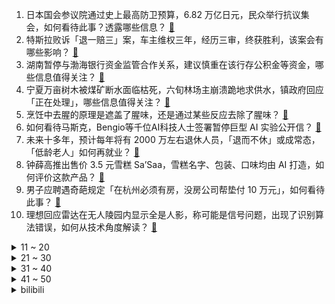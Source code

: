 1. 日本国会参议院通过史上最高防卫预算，6.82 万亿日元，民众举行抗议集会，如何看待此事？透露哪些信息？ [:link:](https://www.zhihu.com/question/592426289)
2. 特斯拉败诉「退一赔三」案，车主维权三年，经历三审，终获胜利，该案会有哪些影响？ [:link:](https://www.zhihu.com/question/592637843)
3. 湖南暂停与渤海银行资金监管合作关系，建议慎重在该行存公积金等资金，哪些信息值得关注？ [:link:](https://www.zhihu.com/question/592531005)
4. 宁夏万亩树木被煤矿断水面临枯死，六旬林场主崩溃跪地求供水，镇政府回应「正在处理」，哪些信息值得关注？ [:link:](https://www.zhihu.com/question/592518874)
5. 烹饪中去腥的原理是遮盖了腥味，还是通过某些反应去除了腥味？ [:link:](https://www.zhihu.com/question/346550360)
6. 如何看待马斯克，Bengio等千位AI科技人士签署暂停巨型 AI 实验公开信？ [:link:](https://www.zhihu.com/question/592530770)
7. 未来十多年，预计每年将有 2000 万左右退休人员，「退而不休」或成常态，「低龄老人」如何再就业？ [:link:](https://www.zhihu.com/question/592519000)
8. 钟薛高推出售价 3.5 元雪糕 Sa’Saa，雪糕名字、包装、口味均由 AI 打造，如何评价这款产品？ [:link:](https://www.zhihu.com/question/592539365)
9. 男子应聘遇奇葩规定「在杭州必须有房，没房公司帮垫付 10 万元」，如何看待此事？ [:link:](https://www.zhihu.com/question/592513345)
10. 理想回应雷达在无人陵园内显示全是人影，称可能是信号问题，出现了识别算法错误，如何从技术角度解读？ [:link:](https://www.zhihu.com/question/592513100)
<details>
<summary>11 ~ 20</summary>

11. 外国政要和跨国公司高管正密集访华，为何掀「访华潮」？释放了哪些信号？ [:link:](https://www.zhihu.com/question/592500300)
12. 孟子曰：不孝有三，无后为大。那么「有三」是指的哪「三不孝」？ [:link:](https://www.zhihu.com/question/591182772)
13. 比亚迪 2022 年净利超 166 亿元，同比增近 446%，超过过去五年净利总和，如何看待这一业绩？ [:link:](https://www.zhihu.com/question/592591483)
14. 自古没有得荆州而取得天下的，能不能说明诸葛亮的隆中对其实是错误的战略设计？ [:link:](https://www.zhihu.com/question/592106757)
15. 欧盟称美国取代俄罗斯成为欧盟最大原油供应国，俄方称俄对印度石油供应激增 22 倍，如何解读？有何影响？ [:link:](https://www.zhihu.com/question/592637854)
16. 女子晒吃水果视频被骂「这么能吃谁敢要你」，怎样理解看客心理？为何在网络中会存在谣言困境？该如何解决？ [:link:](https://www.zhihu.com/question/592373769)
17. 创业公司感叹养不起程序员, 他们的工资是有泡沫吗? [:link:](https://www.zhihu.com/question/586120986)
18. 部分顺风车以「顺路搭客」为名「全职」接单盈利，如何看待「职业化」的顺风车？存在哪些风险？ [:link:](https://www.zhihu.com/question/592561141)
19. 怎样改变性格内向? [:link:](https://www.zhihu.com/question/581368951)
20. 美国一载有 1400 吨有毒化学品驳船在俄亥俄河下沉，事故将产生哪些影响？ [:link:](https://www.zhihu.com/question/592580787)
</details>
<details>
<summary>21 ~ 30</summary>

21. 《狂飙》中高启强建幼儿园和敬老院，把握住全市公务员的软肋，从小到老，为啥剧里没体现这招的用处？ [:link:](https://www.zhihu.com/question/591586342)
22. 失去了应届生的身份真的很难找工作吗？ [:link:](https://www.zhihu.com/question/556648354)
23. 《王者荣耀》哪些英雄能够在大劣势下凭一己之力逆天改命？ [:link:](https://www.zhihu.com/question/592551407)
24. 报道称西方国家多种坦克抵达乌克兰，包括英国「挑战者」号和德国「豹」-2，有何影响？当地局势有何新变化？ [:link:](https://www.zhihu.com/question/592330778)
25. 焦作、惠州、深圳四所民办学校停办，背后原因有哪些？民办学校倒闭潮要来了吗？将带来哪些影响？ [:link:](https://www.zhihu.com/question/592599781)
26. 河北沧州一废弃冷库在拆除过程中发生火灾，11 人死亡，后续调查进展如何？还有哪些信息值得关注？ [:link:](https://www.zhihu.com/question/592382772)
27. 上海徐汇中学浴室偷拍事件知情学生发声，称「网传不实，没有戴假发，也没有进浴室」，如何看待此事？ [:link:](https://www.zhihu.com/question/592318389)
28. 为什么说大模型训练很难？ [:link:](https://www.zhihu.com/question/498271491)
29. 养猫需要带它出去玩吗？如果需要，频率大概是多久一次？需要牵引绳吗？ [:link:](https://www.zhihu.com/question/578270241)
30. 如何评价索尼在2023年3月29日发布的vlog全画幅相机ZV-E1？ [:link:](https://www.zhihu.com/question/592664177)
</details>
<details>
<summary>31 ~ 40</summary>

31. 职场人如何进行身材管理？ [:link:](https://www.zhihu.com/question/586529116)
32. 男朋友对护肤并不是很在意，有什么性价比高的面霜适合作为情人间的小礼物？ [:link:](https://www.zhihu.com/question/589759336)
33. 《红楼梦》中赵姨娘得的丧葬费比袭人少20两银子，真的是她没有袭人的脸吗？ [:link:](https://www.zhihu.com/question/592273719)
34. 有什么自己领悟到的道理？ [:link:](https://www.zhihu.com/question/588872051)
35. Faker 采访称「希望今后有更多 30 多岁还能继续打职业的选手」，你觉得这能实现吗？ [:link:](https://www.zhihu.com/question/592373013)
36. 3 月 29 日科创 50 指数午后冲高涨超 2%，CPO 概念股全天强势领涨，如何看待今日行情？ [:link:](https://www.zhihu.com/question/592530888)
37. 户外游玩时，哪些瞬间让你觉得「虽然工作很苦，但人间值得」？ [:link:](https://www.zhihu.com/question/586924628)
38. 为什么cpu的顶盖不做的薄一点？ [:link:](https://www.zhihu.com/question/592459985)
39. 西安一男子坠楼砸中 5 岁男孩，2 人死亡，事故后续将如何处理？涉及哪些法律问题? [:link:](https://www.zhihu.com/question/592673281)
40. 中国神华透露，涉万亩林场水源纠纷煤矿属兄弟公司， 国家能源集团正核实情况，具体情况如何？ [:link:](https://www.zhihu.com/question/592554218)
</details>
<details>
<summary>41 ~ 50</summary>

41. 科学和艺术，哪个会成为AI最后攻破的堡垒？ [:link:](https://www.zhihu.com/question/592093880)
42. 有哪些有用的工作技巧？ [:link:](https://www.zhihu.com/question/21940568)
43. 《他是谁》第 20 集拍得怎么样？有哪些值得关注的剧情点？ [:link:](https://www.zhihu.com/question/592600933)
44. 国台办回应统一后台湾有何好处，有哪些信息值得关注？ [:link:](https://www.zhihu.com/question/592525621)
45. 假如你是《狂飙》中的王力，赵立冬要让你当副局长，高启强想拿钱让你离开京海，你应该如何破这个局？ [:link:](https://www.zhihu.com/question/591573488)
46. 为什么晚上骑自行车时会感觉比白天更快？这是正常现象还是自己的错觉？ [:link:](https://www.zhihu.com/question/589859833)
47. 注重安全性和经济性，有哪些家用燃油车值得推荐？ [:link:](https://www.zhihu.com/question/592304884)
48. 小白怎么快速看懂上市公司财报？ [:link:](https://www.zhihu.com/question/592523844)
49. 一个很穷的亲戚得了癌症，跟我借钱，借还是不借？ [:link:](https://www.zhihu.com/question/592123413)
50. 二战会比一战考研占优吗？ [:link:](https://www.zhihu.com/question/583100244)
</details><details>
<summary>bilibili</summary>

1. 【何同学】我们做了一台中文打字机... [:link:](//www.bilibili.com/video/BV1Sk4y1471G)
2. 【IGN】《塞尔达传说 王国之泪》实机演示 [:link:](//www.bilibili.com/video/BV1oT411z7Hp)
3. 当北方人第一次走进广东村里的早茶店时... [:link:](//www.bilibili.com/video/BV1PN411T7Pt)
4. 街头邀请陌生人撕标签 [:link:](//www.bilibili.com/video/BV1Bh411V7KU)
5. 当校园出现“跳房子”，接下来的一幕幕令人感慨 [:link:](//www.bilibili.com/video/BV1Tc411j7eG)
6. 我是新手，该买什么相机？从2k到4w，年度相机大盘点！ [:link:](//www.bilibili.com/video/BV1tg4y1371e)
7. 全村突然停电，学校食堂中午也不能做饭了，看见孩子们一个个喊着肚子饿，准备带他们去村口觅食咯.. [:link:](//www.bilibili.com/video/BV1U24y177UD)
8. 做人没必要太正常 [:link:](//www.bilibili.com/video/BV1AX4y1o7Qj)
9. 走100米就给500块！这些被百米路困住的人，把我看哭了 ...... [:link:](//www.bilibili.com/video/BV14L411X7ys)
10. 《明日方舟》2023「音律联觉-愚夜密函」先导预告 [:link:](//www.bilibili.com/video/BV1CV4y1D77S)
<details>
<summary>11 ~ 20</summary>

11. 【精卫】完整版丨老子只是太想要份爱这有什么错啊？ [:link:](//www.bilibili.com/video/BV1Fc411j7yJ)
12. 传说中能干掉一整锅米饭的嫩滑鲜虾豆腐煲。 [:link:](//www.bilibili.com/video/BV1FT41167W4)
13. 【首次尝试"MV"编舞】 这波属实是起飞了 [:link:](//www.bilibili.com/video/BV1zk4y147sT)
14. 辞职创业，顿顿菜叶 [:link:](//www.bilibili.com/video/BV16s4y1J7Up)
15. 当你跨越4000公里去找女朋友...... [:link:](//www.bilibili.com/video/BV1dN411K7Pm)
16. 铁直男和女同事挑战互相点菜，168元必胜客自助究竟值不值？【怎么这么值ep59-必胜客】 [:link:](//www.bilibili.com/video/BV1wL411S7Tp)
17. 胡桃声线这样用？？看我迫害配音演员陶典！！ [:link:](//www.bilibili.com/video/BV1Bv4y1G7KB)
18. 花钱找某宝外包做视频能上B站热门吗？ [:link:](//www.bilibili.com/video/BV1Nk4y1i7Df)
19. 你画你的我猜我的（3） [:link:](//www.bilibili.com/video/BV1Zk4y147qs)
20. 用百斤牛骨架熬汤，乔老爷出摊，请大家吃牛肉面 [:link:](//www.bilibili.com/video/BV1PV4y197G6)
</details>
<details>
<summary>21 ~ 30</summary>

21. 这次，你的硬币可以兑换成真的了！ [:link:](//www.bilibili.com/video/BV1EM4y1z7LZ)
22. 不要再问我！中国好还是意大利好，萝卜青菜各有所爱 [:link:](//www.bilibili.com/video/BV1p84y1g7mB)
23. 破防！不要跟女友玩这些刺激游戏…因为她根本玩不起！ [:link:](//www.bilibili.com/video/BV1Ms4y1J7eT)
24. 祖 传 技 能 [:link:](//www.bilibili.com/video/BV1zv4y1G7JH)
25. 【淮秀帮】假如《狂飙》玩狼人杀（二）！ [:link:](//www.bilibili.com/video/BV1d84y1u7gB)
26. 在成都夜市消费一个晚上，看看有多少缺斤少两的商贩，缺的如果要回来可以省多少钱？ [:link:](//www.bilibili.com/video/BV1Jm4y1z7gX)
27. 哪个才是动物的真实叫声？！ [:link:](//www.bilibili.com/video/BV1184y1u7ud)
28. 这回证实了啊我嘴真不硬！ [:link:](//www.bilibili.com/video/BV1jL411X7jh)
29. IVE回归先行曲Kitsch MV公开 [:link:](//www.bilibili.com/video/BV1pk4y147wQ)
30. 你写的不是公式，是他们所奉献的一生！（数学物理史年表） [:link:](//www.bilibili.com/video/BV1tM411g7fg)
</details>
<details>
<summary>31 ~ 40</summary>

31. 全网首试，8辆车同步外放搞一场3D环绕音乐会！ [:link:](//www.bilibili.com/video/BV1UM4y1m7L9)
32. 没有艺人能从这次的微博之夜中生还！情商再高也不行！ [:link:](//www.bilibili.com/video/BV1GX4y1R7Qn)
33. 狗是谁？（3） [:link:](//www.bilibili.com/video/BV1vN411K7e9)
34. 孩子...你的理解太超前了！ [:link:](//www.bilibili.com/video/BV1hg4y137di)
35. 这师资力量确实不一般 [:link:](//www.bilibili.com/video/BV1Am4y1r7aH)
36. 大家想听的《我会等》完整版来啦 [:link:](//www.bilibili.com/video/BV16o4y1p7hy)
37. 我帮59岁的婆婆完成19岁的少女梦 [:link:](//www.bilibili.com/video/BV1Jg4y137uT)
38. 女 大 学 生 求 偶 日 常 [:link:](//www.bilibili.com/video/BV1KL411S7g2)
39. 俄土战争的关键！竟是来自孔明的计谋？《叶卡捷琳娜》S2P7 [:link:](//www.bilibili.com/video/BV1VL411S7i9)
40. “已经和朋友绝交了，他肋骨断了三根，我腿折了两条！” [:link:](//www.bilibili.com/video/BV1PM411M7f6)
</details>
<details>
<summary>41 ~ 50</summary>

41. 【罗翔】包办婚姻，我是穿越了吗？ [:link:](//www.bilibili.com/video/BV1CY4y1D7os)
42. 【基德】最可行的地球毁灭方案，总用时1秒 [:link:](//www.bilibili.com/video/BV1Dm4y167ty)
43. 西游记里根本没有小白饼，难道我们都被骗了？ [:link:](//www.bilibili.com/video/BV18X4y1o7AN)
44. 我爱我的椅子 [:link:](//www.bilibili.com/video/BV1ss4y1J7be)
45. 二次元的孤独 [:link:](//www.bilibili.com/video/BV1zg4y1W7WQ)
46. 【盐焗海鲜】走到哪吃到哪，漠叔全靠渔民支持 [:link:](//www.bilibili.com/video/BV1gc411L77J)
47. 粉丝不会化妆 明星化妆师在线改妆 [:link:](//www.bilibili.com/video/BV1Ek4y147yK)
48. 根据随手拍的照片，竟然可以锁定拍摄的国家…..地理人的基本素养！！ [:link:](//www.bilibili.com/video/BV1JL411X7mq)
49. 采访路上被美女邀请看电影！！！ [:link:](//www.bilibili.com/video/BV19N411K7wJ)
50. 超赞运镜！女生宿舍Love Me Like This灯光运镜版 [:link:](//www.bilibili.com/video/BV18T411q7nb)
</details>
<details>
<summary>51 ~ 60</summary>

51. 抄袭（×）洗歌（√） [:link:](//www.bilibili.com/video/BV18g4y137HA)
52. 有点摆烂，又有点积极 [:link:](//www.bilibili.com/video/BV11s4y1S7R7)
53. 微醺版《百年孤寂》 [:link:](//www.bilibili.com/video/BV1gg4y1s7jN)
54. 打开格局！这些东西远比想象大！ [:link:](//www.bilibili.com/video/BV1cX4y1R7gY)
55. 深度还原见到女的就变身的人 [:link:](//www.bilibili.com/video/BV1bh411V7aw)
56. 下棋 逃脱的关键在于 有没有一个人在远方等你 [:link:](//www.bilibili.com/video/BV1EL411R7iq)
57. 小时候身边也有因为外貌遭受校园霸凌的同学，但是他们也没做错什么，却因此影响了一辈子。希望大家看完这条视频能减少对他人外貌恶意的评价，良言一句三冬暖 [:link:](//www.bilibili.com/video/BV1cM4y1U7VN)
58. 安排时间顺序的，梅菜扣肉，希望能对大家有用 [:link:](//www.bilibili.com/video/BV1SY4y1S7BP)
59. 挑战分娩体验 [:link:](//www.bilibili.com/video/BV1kV4y1D7pU)
60. 能不能在法庭上整活（7） [:link:](//www.bilibili.com/video/BV14s4y1J7nG)
</details>
<details>
<summary>61 ~ 70</summary>

61. “中国汉堡”全买一遍,揭露塔斯汀行业内幕？ [:link:](//www.bilibili.com/video/BV1Jm4y1r7TP)
62. 学校体测 [:link:](//www.bilibili.com/video/BV1Lh411V7tp)
63. 【4k/原神/超燃】109天，我做了一个二创 [:link:](//www.bilibili.com/video/BV1AY4y1S7aK)
64. 以前的年轻人 VS 现在的年轻人 [:link:](//www.bilibili.com/video/BV1oN411K7RU)
65. 我们竟然见到Tim Cook啦 | 与Tim Cook一起拜访开发者们 [:link:](//www.bilibili.com/video/BV1ng4y1s7Vc)
66. 我们今天买来了一些小玩具... [:link:](//www.bilibili.com/video/BV17s4y1J7kM)
67. 人 间 不 清 醒 3 [:link:](//www.bilibili.com/video/BV16v4y1G7xs)
68. 用10几斤的精选安格斯上脑，做沙茶牛肉煲，小伙伴说贼下饭 [:link:](//www.bilibili.com/video/BV12o4y1p7JG)
69. 《上下五千年》带解析，建议逐帧观看～ [:link:](//www.bilibili.com/video/BV1Rc41157go)
70. 中国最牛！河南胖东来！逼疯世界500强！超市天花板！妹子迷失在特价美食里！ [:link:](//www.bilibili.com/video/BV1tm4y1r7Fd)
</details>
<details>
<summary>71 ~ 80</summary>

71. 荒野求生 [:link:](//www.bilibili.com/video/BV1Hm4y1r7oe)
72. 丈夫被豪车撞死，一个普通女人的复仇显得无力又荒诞 [:link:](//www.bilibili.com/video/BV1Mc411j7mN)
73. “短短的二分十六秒，却是小黄的一生” [:link:](//www.bilibili.com/video/BV13g4y1s7rw)
74. 凌晨出门寻觅！好吃痛哭流涕！ [:link:](//www.bilibili.com/video/BV1hN411K7fq)
75. 新的开始！从零挑战通关明日之后！#1 [:link:](//www.bilibili.com/video/BV1UN411P7LY)
76. 为了交学费，21岁女学生半夜出卖炒饭：挣1万学费其实挺难的 [:link:](//www.bilibili.com/video/BV1YN411K7K5)
77. 前FBI成员耗时一年制作的揭秘游戏，黑暗程度令人崩溃！ [:link:](//www.bilibili.com/video/BV1Uc411L7WX)
78. 芬兰家人血战爆辣湘菜馆子辣到飙泪！一口剁椒一口酸豆角爽翻天！汤汁喝干净！奶茶上瘾到想马上去中国！ [:link:](//www.bilibili.com/video/BV1AL411X7in)
79. 雪里拖枪力保铲屎官，泰迪狗惨遭过肩摔 [:link:](//www.bilibili.com/video/BV1ZX4y197qA)
80. 在八分钟循环里，仿佛看到了我的明天 [:link:](//www.bilibili.com/video/BV19M4y1m7H2)
</details>
<details>
<summary>81 ~ 90</summary>

81. 孝感车神被网暴连夜改名，却栽在了1.5w个擦边视频上？ [:link:](//www.bilibili.com/video/BV16V4y1D7dS)
82. 在南京拜访喜欢的艺术家，发现大自然中细微的美 [:link:](//www.bilibili.com/video/BV1xL411Q7CV)
83. 网友在街头偶遇女子追杀鼠鼠 [:link:](//www.bilibili.com/video/BV1cL411S759)
84. 这奖品太接地气了…… [:link:](//www.bilibili.com/video/BV1bh411V71s)
85. 踏遍千山万水也要找到你#命硬的小裴 #踏遍千万万水也要找到你 [:link:](//www.bilibili.com/video/BV1Yv4y1V7o1)
86. 天津.九河居 厨子探店¥161 [:link:](//www.bilibili.com/video/BV18N411K7iF)
87. 【原神】冰草不反应的奥秘，燃烧居然被占模了？ [:link:](//www.bilibili.com/video/BV1Pv4y1V7xv)
88. 【STN快报第七季09】生化危机5re发售后，非洲黑人都消失了 [:link:](//www.bilibili.com/video/BV1Ko4y1W7G2)
89. YOASOBI アドベンチャー(ADVENTURE) Official Music Video [:link:](//www.bilibili.com/video/BV1Kh411V7qp)
90. 【阿斗】不为人知的秘密阁楼，5个男人和一具没穿衣服的女尸，背后的真相令人难以启齿！《阁楼》 [:link:](//www.bilibili.com/video/BV1VM411M7vv)
</details>
<details>
<summary>91 ~ 100</summary>

91. 这王昭君不比开挂牛吗？ [:link:](//www.bilibili.com/video/BV1yo4y1p7h5)
92. 大堂经理解决员工意外事件 [:link:](//www.bilibili.com/video/BV1SM4y1m76B)
93. 外 星 摇 子 [:link:](//www.bilibili.com/video/BV1T24y1j7eS)
94. 一顿夜宵前脚偶遇“刘培强”，后有店员秀绝活，真是惊喜停不下来 [:link:](//www.bilibili.com/video/BV1Qv4y1G7Va)
95. 3元一个鸡肉卷，你敢吃吗？网购超便宜肉类早餐大测评！！ [:link:](//www.bilibili.com/video/BV1Rs4y1S7Qu)
96. 广东人的减速带：天气预报！ [:link:](//www.bilibili.com/video/BV1ng4y1s7ZT)
97. 挑战！随机任务吃美食！选惠灵顿牛排还是蟹黄面？ [:link:](//www.bilibili.com/video/BV1ks4y1S78d)
98. 我真的好爱我的朋友们呀！！！ [:link:](//www.bilibili.com/video/BV1pT411q73S)
99. 我裂开 [:link:](//www.bilibili.com/video/BV1Vv4y1V7uR)
100. 【秋山】拖更一年，我把游戏带进现实，MC工作台极致还原 [:link:](//www.bilibili.com/video/BV1YT411z7p8)
</details></details>